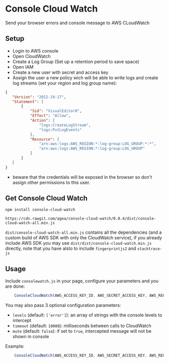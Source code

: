 # Console Cloud Watch

Send your browser errors and console message to AWS CLoudWatch

## Setup

 - Login to AWS console
 - Open CloudWatch
 - Create a Log Group (Set up a retention period to save space)
 - Open IAM
 - Create a new user with secret and access key
 - Assign the user a new policy wich will be able to write logs and create log streams (set your region and log group name):
 ```json
{
    "Version": "2012-10-17",
    "Statement": [
        {
            "Sid": "VisualEditor0",
            "Effect": "Allow",
            "Action": [
                "logs:CreateLogStream",
                "logs:PutLogEvents"
            ],
            "Resource": [
                "arn:aws:logs:AWS_REGION:*:log-group:LOG_GROUP:*:*",
                "arn:aws:logs:AWS_REGION:*:log-group:LOG_GROUP"
            ]
        }
    ]
}
 ```
 - beware that the credentials will be exposed in the browser so don't assign other permissions to this user.

## Get Console Cloud Watch

```
npm install console-cloud-watch

https://cdn.rawgit.com/agea/console-cloud-watch/0.0.4/dist/console-cloud-watch-all.min.js

```
`dist/console-cloud-watch-all.min.js` contains all the dependencies (and a custom build of AWS SDK with only the CloudWatch service), 
if you already include AWS SDK you may use `dist/dist/console-cloud-watch.min.js` directly, note that you have alsto to include `fingerprintjs2` and `stacktrace-js`



## Usage
Include `consolewatch.js` in your page, configure your parameters and you are done:

```javascript
    ConsoleCloudWatch(AWS_ACCESS_KEY_ID, AWS_SECRET_ACCESS_KEY, AWS_REGION, LOG_GROUP);
```

You may also pass 3 optional configuration parameters:

- `levels` (default: `['error']`): an array of strings with the console levels to intercept
- `timeout` (default: `10000`): milliseconds between calls to CloudWatch
- `mute` (default: `false`): if set to `true`, intercepted message will not be shown in console

Example: 
```javascript
    ConsoleCloudWatch(AWS_ACCESS_KEY_ID, AWS_SECRET_ACCESS_KEY, AWS_REGION, LOG_GROUP,['warn','error'],30000,true);
```
